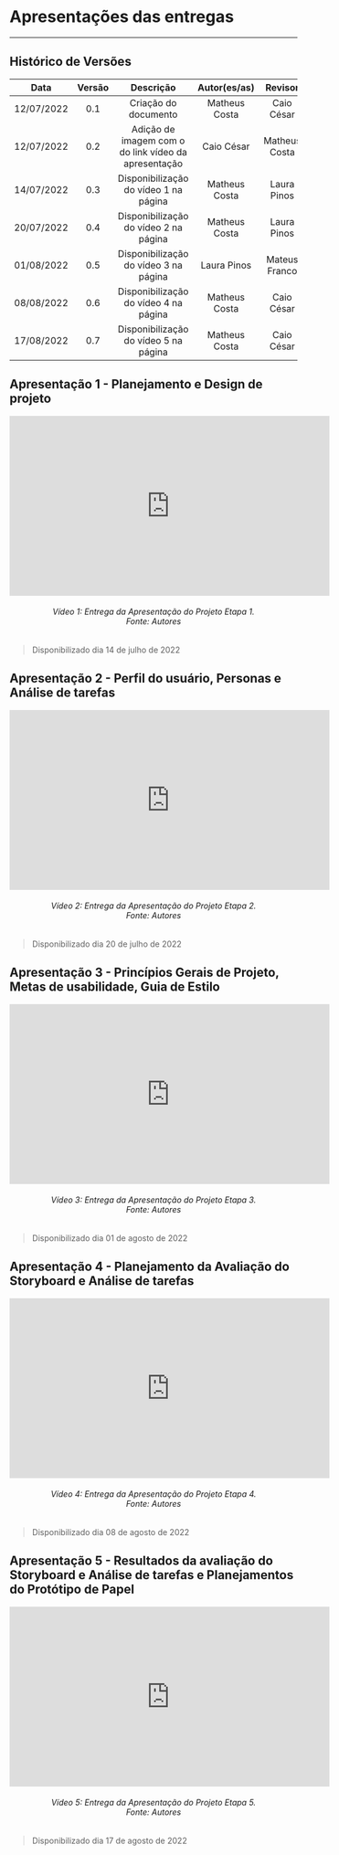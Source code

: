 # Apresentações das entregas
***

## Histórico de Versões

**Data** | **Versão** | **Descrição** | **Autor(es/as)** | **Revisor** |
:---: | :---: | :---: | :---: | :---: |
12/07/2022 | 0.1 | Criação do documento | Matheus Costa | Caio César |
12/07/2022 | 0.2 | Adição de imagem com o do link vídeo da apresentação | Caio César | Matheus Costa |
14/07/2022 | 0.3 | Disponibilização do vídeo 1 na página | Matheus Costa | Laura Pinos |
20/07/2022 | 0.4 | Disponibilização do vídeo 2 na página | Matheus Costa | Laura Pinos |
01/08/2022 | 0.5 | Disponibilização do vídeo 3 na página | Laura Pinos | Mateus Franco |
08/08/2022 | 0.6 | Disponibilização do vídeo 4 na página | Matheus Costa | Caio César |
17/08/2022 | 0.7 | Disponibilização do vídeo 5 na página | Matheus Costa | Caio César |

## Apresentação 1 - Planejamento e Design de projeto

<iframe width="560" height="315" src="https://www.youtube.com/embed/rwGmm34f7cU" title="YouTube video player" frameborder="0" allow="accelerometer; autoplay; clipboard-write; encrypted-media; gyroscope; picture-in-picture" allowfullscreen> </iframe>
<h6 align = "center">Vídeo 1: Entrega da Apresentação do Projeto Etapa 1. 
<br>Fonte: Autores</h6>

> Disponibilizado dia 14 de julho de 2022


## Apresentação 2 - Perfil do usuário, Personas e Análise de tarefas

<iframe width="560" height="315" src="https://www.youtube.com/embed/u9tXHff5uh0" title="YouTube video player" frameborder="0" allow="accelerometer; autoplay; clipboard-write; encrypted-media; gyroscope; picture-in-picture" allowfullscreen> </iframe>
<h6 align = "center">Vídeo 2: Entrega da Apresentação do Projeto Etapa 2. 
<br>Fonte: Autores</h6>

> Disponibilizado dia 20 de julho de 2022

## Apresentação 3 - Princípios Gerais de Projeto, Metas de usabilidade, Guia de Estilo

<iframe width="560" height="315" src="https://www.youtube.com/embed/6ycz-hrasoo" title="YouTube video player" frameborder="0" allow="accelerometer; autoplay; clipboard-write; encrypted-media; gyroscope; picture-in-picture" allowfullscreen></iframe>
<h6 align = "center">Vídeo 3: Entrega da Apresentação do Projeto Etapa 3. 
<br>Fonte: Autores</h6>

> Disponibilizado dia 01 de agosto de 2022

## Apresentação 4 - Planejamento da Avaliação do Storyboard e Análise de tarefas 

<iframe width="560" height="315" src="https://www.youtube.com/embed/uNhE82HnS5A" title="YouTube video player" frameborder="0" allow="accelerometer; autoplay; clipboard-write; encrypted-media; gyroscope; picture-in-picture" allowfullscreen></iframe>

<h6 align = "center">Vídeo 4: Entrega da Apresentação do Projeto Etapa 4. 
<br>Fonte: Autores</h6>

> Disponibilizado dia 08 de agosto de 2022

## Apresentação 5 - Resultados da avaliação do Storyboard e Análise de tarefas e Planejamentos do Protótipo de Papel

<iframe width="560" height="315" src="https://www.youtube.com/embed/RUxXF_MH9c4" title="YouTube video player" frameborder="0" allow="accelerometer; autoplay; clipboard-write; encrypted-media; gyroscope; picture-in-picture" allowfullscreen></iframe>

<h6 align = "center">Vídeo 5: Entrega da Apresentação do Projeto Etapa 5. 
<br>Fonte: Autores</h6>

> Disponibilizado dia 17 de agosto de 2022